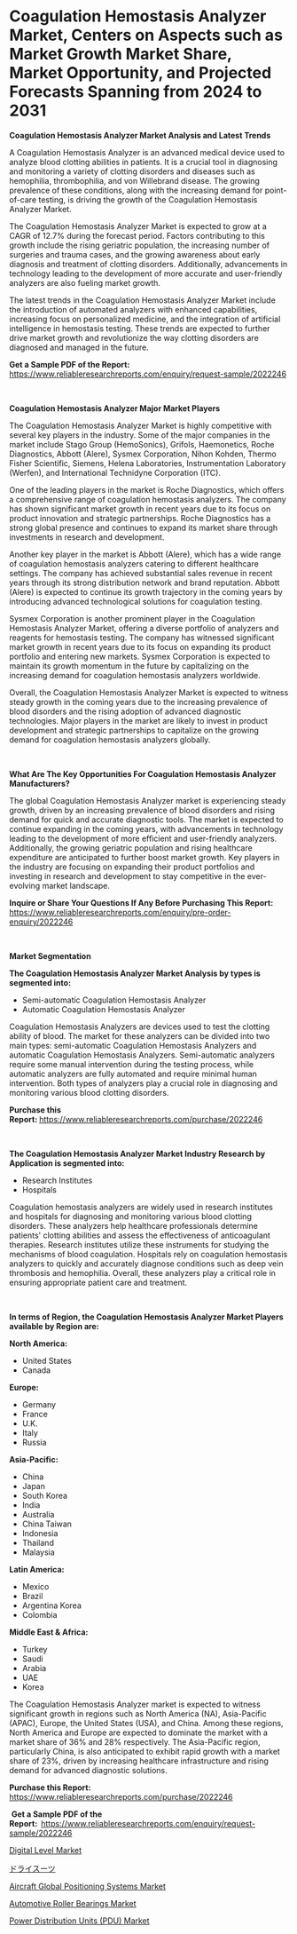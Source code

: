 <p><h1>Coagulation Hemostasis Analyzer Market, Centers on Aspects such as Market Growth Market Share, Market Opportunity, and Projected Forecasts Spanning from 2024 to 2031</h1></p><p><strong>Coagulation Hemostasis Analyzer Market Analysis and Latest Trends</strong></p>
<p><p>A Coagulation Hemostasis Analyzer is an advanced medical device used to analyze blood clotting abilities in patients. It is a crucial tool in diagnosing and monitoring a variety of clotting disorders and diseases such as hemophilia, thrombophilia, and von Willebrand disease. The growing prevalence of these conditions, along with the increasing demand for point-of-care testing, is driving the growth of the Coagulation Hemostasis Analyzer Market.</p><p>The Coagulation Hemostasis Analyzer Market is expected to grow at a CAGR of 12.7% during the forecast period. Factors contributing to this growth include the rising geriatric population, the increasing number of surgeries and trauma cases, and the growing awareness about early diagnosis and treatment of clotting disorders. Additionally, advancements in technology leading to the development of more accurate and user-friendly analyzers are also fueling market growth.</p><p>The latest trends in the Coagulation Hemostasis Analyzer Market include the introduction of automated analyzers with enhanced capabilities, increasing focus on personalized medicine, and the integration of artificial intelligence in hemostasis testing. These trends are expected to further drive market growth and revolutionize the way clotting disorders are diagnosed and managed in the future.</p></p>
<p><strong>Get a Sample PDF of the Report:&nbsp;</strong> <a href="https://www.reliableresearchreports.com/enquiry/request-sample/2022246">https://www.reliableresearchreports.com/enquiry/request-sample/2022246</a></p>
<p>&nbsp;</p>
<p><strong>Coagulation Hemostasis Analyzer Major Market Players</strong></p>
<p><p>The Coagulation Hemostasis Analyzer Market is highly competitive with several key players in the industry. Some of the major companies in the market include Stago Group (HemoSonics), Grifols, Haemonetics, Roche Diagnostics, Abbott (Alere), Sysmex Corporation, Nihon Kohden, Thermo Fisher Scientific, Siemens, Helena Laboratories, Instrumentation Laboratory (Werfen), and International Technidyne Corporation (ITC).</p><p>One of the leading players in the market is Roche Diagnostics, which offers a comprehensive range of coagulation hemostasis analyzers. The company has shown significant market growth in recent years due to its focus on product innovation and strategic partnerships. Roche Diagnostics has a strong global presence and continues to expand its market share through investments in research and development.</p><p>Another key player in the market is Abbott (Alere), which has a wide range of coagulation hemostasis analyzers catering to different healthcare settings. The company has achieved substantial sales revenue in recent years through its strong distribution network and brand reputation. Abbott (Alere) is expected to continue its growth trajectory in the coming years by introducing advanced technological solutions for coagulation testing.</p><p>Sysmex Corporation is another prominent player in the Coagulation Hemostasis Analyzer Market, offering a diverse portfolio of analyzers and reagents for hemostasis testing. The company has witnessed significant market growth in recent years due to its focus on expanding its product portfolio and entering new markets. Sysmex Corporation is expected to maintain its growth momentum in the future by capitalizing on the increasing demand for coagulation hemostasis analyzers worldwide.</p><p>Overall, the Coagulation Hemostasis Analyzer Market is expected to witness steady growth in the coming years due to the increasing prevalence of blood disorders and the rising adoption of advanced diagnostic technologies. Major players in the market are likely to invest in product development and strategic partnerships to capitalize on the growing demand for coagulation hemostasis analyzers globally.</p></p>
<p>&nbsp;</p>
<p><strong>What Are The Key Opportunities For Coagulation Hemostasis Analyzer Manufacturers?</strong></p>
<p><p>The global Coagulation Hemostasis Analyzer market is experiencing steady growth, driven by an increasing prevalence of blood disorders and rising demand for quick and accurate diagnostic tools. The market is expected to continue expanding in the coming years, with advancements in technology leading to the development of more efficient and user-friendly analyzers. Additionally, the growing geriatric population and rising healthcare expenditure are anticipated to further boost market growth. Key players in the industry are focusing on expanding their product portfolios and investing in research and development to stay competitive in the ever-evolving market landscape.</p></p>
<p><strong>Inquire or Share Your Questions If Any Before Purchasing This Report:</strong> <a href="https://www.reliableresearchreports.com/enquiry/pre-order-enquiry/2022246">https://www.reliableresearchreports.com/enquiry/pre-order-enquiry/2022246</a></p>
<p>&nbsp;</p>
<p><strong>Market Segmentation</strong></p>
<p><strong>The Coagulation Hemostasis Analyzer Market Analysis by types is segmented into:</strong></p>
<p><ul><li>Semi-automatic Coagulation Hemostasis Analyzer</li><li>Automatic Coagulation Hemostasis Analyzer</li></ul></p>
<p><p>Coagulation Hemostasis Analyzers are devices used to test the clotting ability of blood. The market for these analyzers can be divided into two main types: semi-automatic Coagulation Hemostasis Analyzers and automatic Coagulation Hemostasis Analyzers. Semi-automatic analyzers require some manual intervention during the testing process, while automatic analyzers are fully automated and require minimal human intervention. Both types of analyzers play a crucial role in diagnosing and monitoring various blood clotting disorders.</p></p>
<p><strong>Purchase this Report:&nbsp;</strong><a href="https://www.reliableresearchreports.com/purchase/2022246">https://www.reliableresearchreports.com/purchase/2022246</a></p>
<p>&nbsp;</p>
<p><strong>The Coagulation Hemostasis Analyzer Market Industry Research by Application is segmented into:</strong></p>
<p><ul><li>Research Institutes</li><li>Hospitals</li></ul></p>
<p><p>Coagulation hemostasis analyzers are widely used in research institutes and hospitals for diagnosing and monitoring various blood clotting disorders. These analyzers help healthcare professionals determine patients' clotting abilities and assess the effectiveness of anticoagulant therapies. Research institutes utilize these instruments for studying the mechanisms of blood coagulation. Hospitals rely on coagulation hemostasis analyzers to quickly and accurately diagnose conditions such as deep vein thrombosis and hemophilia. Overall, these analyzers play a critical role in ensuring appropriate patient care and treatment.</p></p>
<p>&nbsp;</p>
<p><strong>In terms of Region, the Coagulation Hemostasis Analyzer Market Players available by Region are:</strong></p>
<p>
    <p> <strong> North America: </strong>
        <ul>
            <li>United States</li>
            <li>Canada</li>
        </ul>
        </p> 
    <p> <strong> Europe: </strong>
        <ul>
            <li>Germany</li>
            <li>France</li>
            <li>U.K.</li>
            <li>Italy</li>
            <li>Russia</li>
        </ul>
        </p> 
    <p> <strong> Asia-Pacific: </strong>
        <ul>
            <li>China</li>
            <li>Japan</li>
            <li>South Korea</li>
            <li>India</li>
            <li>Australia</li>
            <li>China Taiwan</li>
            <li>Indonesia</li>
            <li>Thailand</li>
            <li>Malaysia</li>
        </ul>
        </p> 
    <p> <strong> Latin America: </strong>
        <ul>
            <li>Mexico</li>
            <li>Brazil</li>
            <li>Argentina Korea</li>
            <li>Colombia</li>
        </ul>
        </p> 
    <p> <strong> Middle East & Africa: </strong>
        <ul>
            <li>Turkey</li>
            <li>Saudi</li>
            <li>Arabia</li>
            <li>UAE</li>
            <li>Korea</li>
        </ul>
    </p>
    </p>
<p><p>The Coagulation Hemostasis Analyzer market is expected to witness significant growth in regions such as North America (NA), Asia-Pacific (APAC), Europe, the United States (USA), and China. Among these regions, North America and Europe are expected to dominate the market with a market share of 36% and 28% respectively. The Asia-Pacific region, particularly China, is also anticipated to exhibit rapid growth with a market share of 23%, driven by increasing healthcare infrastructure and rising demand for advanced diagnostic solutions.</p></p>
<p><strong>Purchase this Report: </strong><a href="https://www.reliableresearchreports.com/purchase/2022246">https://www.reliableresearchreports.com/purchase/2022246</a></p>
<p>&nbsp;<strong>Get a Sample PDF of the Report:&nbsp;&nbsp;</strong><a href="https://www.reliableresearchreports.com/enquiry/request-sample/2022246">https://www.reliableresearchreports.com/enquiry/request-sample/2022246</a></p>
<p><strong></strong></p>
<p><p><a href="https://changeable-paste-463.notion.site/Digital-Level-Market-Research-Report-The-Key-To-Successful-Business-Strategy-Forecasted-for-Period--0a1bea4b06444c739888640297ccb4f2">Digital Level Market</a></p><p><a href="https://medium.com/@cecuraprangm/%E3%83%89%E3%83%A9%E3%82%A4%E3%82%B9%E3%83%BC%E3%83%84%E5%B8%82%E5%A0%B4%E3%81%AE%E5%88%86%E6%9E%90-%E3%82%B0%E3%83%AD%E3%83%BC%E3%83%90%E3%83%AB%E7%94%A3%E6%A5%AD%E3%81%AE%E8%A6%8B%E9%80%9A%E3%81%97%E3%81%A8%E4%BA%88%E6%B8%AC-2024%E5%B9%B4%E3%81%8B%E3%82%892031%E5%B9%B4-b6ee3d05e00f">ドライスーツ</a></p><p><a href="https://view.publitas.com/reportprime-1/aircraft-global-positioning-systems-market-challenges-opportunities-and-growth-drivers-and-major-market-players-forecasted-for-period-from-2024-2031/">Aircraft Global Positioning Systems Market</a></p><p><a href="https://fuschia-pecorino-a6d.notion.site/Automotive-Roller-Bearings-Market-Provides-a-Comprehensive-Analysis-Including-a-Macro-Overview-of-th-eb6c7a1053ca420182acee651ac10429">Automotive Roller Bearings Market</a></p><p><a href="https://view.publitas.com/reportprime-1/power-distribution-units-pdu-market-growth-market-trends-covid-19-impact-and-forecasts-for-period-from-2024-2031-aprjedblzdz9/">Power Distribution Units (PDU) Market</a></p></p>